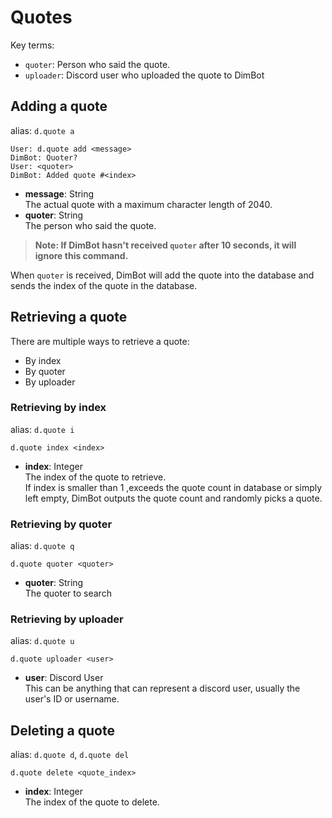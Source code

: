 # Quotes
Key terms:
* `quoter`: Person who said the quote.
* `uploader`: Discord user who uploaded the quote to DimBot

## Adding a quote
alias: `d.quote a`
```
User: d.quote add <message>
DimBot: Quoter?
User: <quoter>
DimBot: Added quote #<index>
```
* **message**: String  
  The actual quote with a maximum character length of 2040.
* **quoter**: String  
  The person who said the quote.
> **Note: If DimBot hasn't received `quoter` after 10 seconds, it will ignore this command.**

When `quoter` is received, DimBot will add the quote into the database and sends the index of the quote in the database.
## Retrieving a quote
There are multiple ways to retrieve a quote:
* By index
* By quoter
* By uploader
### Retrieving by index
alias: `d.quote i`
```
d.quote index <index>
```
* **index**: Integer  
  The index of the quote to retrieve.  
  If index is smaller than 1 ,exceeds the quote count in database or simply left empty, DimBot outputs the quote count and randomly picks a quote.
### Retrieving by quoter
alias: `d.quote q`
```
d.quote quoter <quoter>
```
* **quoter**: String  
  The quoter to search
### Retrieving by uploader
alias: `d.quote u`
```
d.quote uploader <user>
```
* **user**: Discord User  
  This can be anything that can represent a discord user, usually the user's ID or username.
## Deleting a quote
alias: `d.quote d`, `d.quote del`
```
d.quote delete <quote_index>
```
* **index**: Integer  
  The index of the quote to delete.